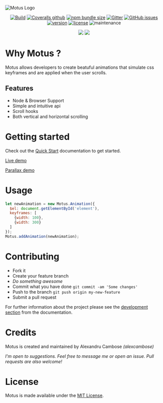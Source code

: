 ![Motus Logo](https://i.imgur.com/GpeWN0B.png "Motus logo")

<p align="center">
      <a href="https://travis-ci.com/alexcambose/motus"><img alt="Build" src="https://img.shields.io/travis/com/alexcambose/motus.svg?style=flat-square"></a>
<a href="https://coveralls.io/github/alexcambose/motus?branch=master"><img alt="Coveralls github" src="https://img.shields.io/coveralls/github/alexcambose/motus.svg?style=flat-square"></a>
  <a href="https://packagephobia.now.sh/result?p=motus"><img alt="npm bundle size" src="https://img.shields.io/bundlephobia/minzip/motus.svg?style=flat-square"></a>
  <a href="https://gitter.im/alexcambose/motus"><img alt="Gitter" src="https://img.shields.io/gitter/room/alexcambose/motus.svg?color=%23B22C5B&style=flat-square"></a>
  <a href="https://github.com/alexcambose/motus/issues"><img alt="GitHub issues" src="https://img.shields.io/github/issues/alexcambose/motus.svg?style=flat-square"></a>
   <a href="https://www.npmjs.com/package/motus"><img alt="version" src="https://img.shields.io/npm/v/motus.svg?style=flat-square"></a>
  <a href="https://github.com/alexcambose/motus/blob/master/LICENSE"><img alt="license" src="https://img.shields.io/github/license/alexcambose/motus.svg?style=flat-square"></a>
  <img alt="maintenance" src="https://img.shields.io/maintenance/yes/2019.svg?style=flat-square">
</p>

<p align="center">
  <a href="https://forthebadge.com"><img src="https://forthebadge.com/images/badges/makes-people-smile.svg"></a>
  <a href="https://forthebadge.com"><img src="https://forthebadge.com/images/badges/made-with-javascript.svg"></a>
</p>

# Why Motus ?
Motus allows developers to create beatuful animations that simulate css keyframes and are applied when the user scrolls.

## Features
- Node & Browser Support
- Simple and intuitive api
- Scroll hooks
- Both vertical and horizontal scrolling

# Getting started
Check out the [Quick Start](https://alexcambose.github.io/motus/) documentation to get started.

[Live demo](https://codesandbox.io/s/ol4v495l8z)

[Parallax demo](https://alexcambose.github.io/motus/parallax-demo)

# Usage 
```js 
let newAnimation = new Motus.Animation({
  $el: document.getElementById('element'),
  keyframes: [
    {width: 100},
    {width: 300}
  ]
});
Motus.addAnimation(newAnimation);
```
<!--- [start code] -->
<div class="box mb-12" id="element"></div>
<!--- [end code] -->


# Contributing

- Fork it
- Create your feature branch
- *Do something awesome*
- Commit what you have done `git commit -am 'Some changes'`
- Push to the branch `git push origin my-new-feature`
- Submit a pull request

For further information about the project please see the [development section](development) from the documentation.

# Credits
Motus is created and maintained by Alexandru Cambose *(alexcambose)*

*I'm open to suggestions. Feel free to message me or open an issue. Pull requests are also welcome!*

# License

Motus is made available under the [MIT License](LICENSE).
